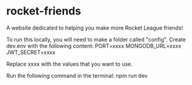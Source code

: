 # rocket-friends
A website dedicated to helping you make more Rocket League friends!

To run this locally, you will need to make a folder called "config".
Create dev.env with the following content:
PORT=xxxx
MONGODB_URL=xxxx
JWT_SECRET=xxxx

Replace xxxx with the values that you want to use.

Run the following command in the terminal: npm run dev
